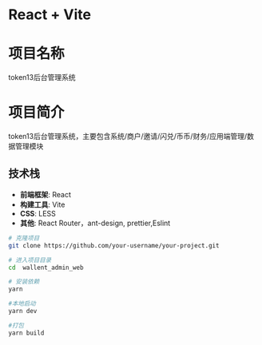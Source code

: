 # React + Vite

# 项目名称

token13后台管理系统

# 项目简介

token13后台管理系统，主要包含系统/商户/邀请/闪兑/币币/财务/应用端管理/数据管理模块

## 技术栈

- **前端框架**: React
- **构建工具**: Vite
- **CSS**: LESS
- **其他**: React Router，ant-design, prettier,Eslint

```bash
# 克隆项目
git clone https://github.com/your-username/your-project.git

# 进入项目目录
cd  wallent_admin_web

# 安装依赖
yarn

#本地启动
yarn dev

#打包
yarn build
```
